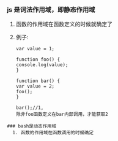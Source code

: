 ### js 是词法作用域，即静态作用域

1. 函数的作用域在函数定义的时候就确定了
2. 例子:


    ```
    var value = 1;

    function foo() {
    console.log(value);
    }

    function bar() {
    var value = 2;
    foo();
    }

    bar();//1,
    除非foo函数定义在bar内部调用，才能获取2

```
### bash是动态作用域
  1. 函数的作用域在函数调用的时候确定
```
